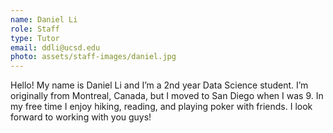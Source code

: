 ```yaml
---
name: Daniel Li
role: Staff
type: Tutor
email: ddli@ucsd.edu
photo: assets/staff-images/daniel.jpg
---
```


Hello! My name is Daniel Li and I’m a 2nd year Data Science student. I’m originally from Montreal, Canada, but I moved to San Diego when I was 9. In my free time I enjoy hiking, reading, and playing poker with friends. I look forward to working with you guys!